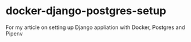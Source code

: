 # docker-django-postgres-setup
For my article on setting up Django appliation with  Docker, Postgres and Pipenv
